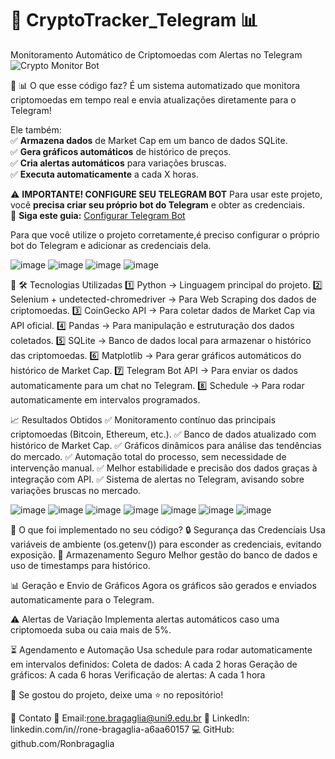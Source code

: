 # 🚀 CryptoTracker_Telegram 📊
 Monitoramento Automático de Criptomoedas com Alertas no Telegram
![Crypto Monitor Bot](https://i.imgur.com/link-da-imagem.jpg)

🔹 📊 O que esse código faz?
É um sistema automatizado que monitora criptomoedas em tempo real e envia atualizações diretamente para o Telegram!  

Ele também:  
✅ **Armazena dados** de Market Cap em um banco de dados SQLite.  
✅ **Gera gráficos automáticos** de histórico de preços.  
✅ **Cria alertas automáticos** para variações bruscas.  
✅ **Executa automaticamente** a cada X horas.

⚠️ **IMPORTANTE! CONFIGURE SEU TELEGRAM BOT**
Para usar este projeto, você **precisa criar seu próprio bot do Telegram** e obter as credenciais.  
🔹 **Siga este guia:** [Configurar Telegram Bot](#configurar-telegram-bot)



Para que você  utilize o projeto corretamente,é preciso  configurar o próprio bot do Telegram e adicionar as credenciais dela.

![image](https://github.com/user-attachments/assets/d38dd1be-e8c0-47ff-88ed-e1f89a1964bb)
![image](https://github.com/user-attachments/assets/c3bccc72-5ad1-47d1-a57c-10b0d66596d1)
![image](https://github.com/user-attachments/assets/dbb0ef16-859b-4c3c-898e-484f90adad82)
![image](https://github.com/user-attachments/assets/b4f38690-715a-4dba-9588-110c66dc44b8)


🔹 🛠️ Tecnologias Utilizadas
1️⃣ Python → Linguagem principal do projeto.
2️⃣ Selenium + undetected-chromedriver → Para Web Scraping dos dados de criptomoedas.
3️⃣ CoinGecko API → Para coletar dados de Market Cap via API oficial.
4️⃣ Pandas → Para manipulação e estruturação dos dados coletados.
5️⃣ SQLite → Banco de dados local para armazenar o histórico das criptomoedas.
6️⃣ Matplotlib → Para gerar gráficos automáticos do histórico de Market Cap.
7️⃣ Telegram Bot API → Para enviar os dados automaticamente para um chat no Telegram.
8️⃣ Schedule → Para rodar automaticamente em intervalos programados.

 📈 Resultados Obtidos
✅ Monitoramento contínuo das principais criptomoedas (Bitcoin, Ethereum, etc.).
✅ Banco de dados atualizado com histórico de Market Cap.
✅ Gráficos dinâmicos para análise das tendências do mercado.
✅ Automação total do processo, sem necessidade de intervenção manual.
✅ Melhor estabilidade e precisão dos dados graças à integração com API.
✅ Sistema de alertas no Telegram, avisando sobre variações bruscas no mercado.

![image](https://github.com/user-attachments/assets/443eba16-3d73-407a-9506-a7ba3711dde5)
![image](https://github.com/user-attachments/assets/957002b8-4c97-45d4-b2bf-ab5d9aba6a0c)
![image](https://github.com/user-attachments/assets/cada3d1d-321f-4bbe-a7c7-be8af7fdbc2e)
![image](https://github.com/user-attachments/assets/9d88b25a-4212-4636-b39e-aa26fd5125a4)
![image](https://github.com/user-attachments/assets/220bbeaf-d4fa-4037-991e-fdb2aa2dee83)
![image](https://github.com/user-attachments/assets/78cea64a-58ee-4dfa-ab78-a841bd43b98b)
![image](https://github.com/user-attachments/assets/11061cae-dc3c-4236-92bd-54d296138260)

🔹 O que foi implementado  no seu código?
 🔒 Segurança das Credenciais
Usa variáveis de ambiente (os.getenv()) para esconder as credenciais, evitando exposição.
📂 Armazenamento Seguro
Melhor gestão do banco de dados e uso de timestamps para histórico.

📊 Geração e Envio de Gráficos
Agora os gráficos são gerados e enviados automaticamente para o Telegram.

 ⚠️ Alertas de Variação
Implementa alertas automáticos caso uma criptomoeda suba ou caia mais de 5%.

⏳ Agendamento e Automação
 Usa schedule para rodar automaticamente em intervalos definidos:
Coleta de dados: A cada 2 horas
Geração de gráficos: A cada 6 horas
Verificação de alertas: A cada 1 hora


📢 Se gostou do projeto, deixe uma ⭐ no repositório!

📩 Contato
📧 Email:rone.bragaglia@uni9.edu.br
🔗 LinkedIn: linkedin.com/in//rone-bragaglia-a6aa60157
💻 GitHub: github.com/Ronbragaglia
